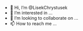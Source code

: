 - 👋 Hi, I’m @LisekChrystusek
- 👀 I’m interested in ...
- 💞️ I’m looking to collaborate on ...
- 📫 How to reach me ...

<!---
LisekChrystusek/LisekChrystusek is a ✨ special ✨ repository because its `README.md` (this file) appears on your GitHub profile.
You can click the Preview link to take a look at your changes.
--->
